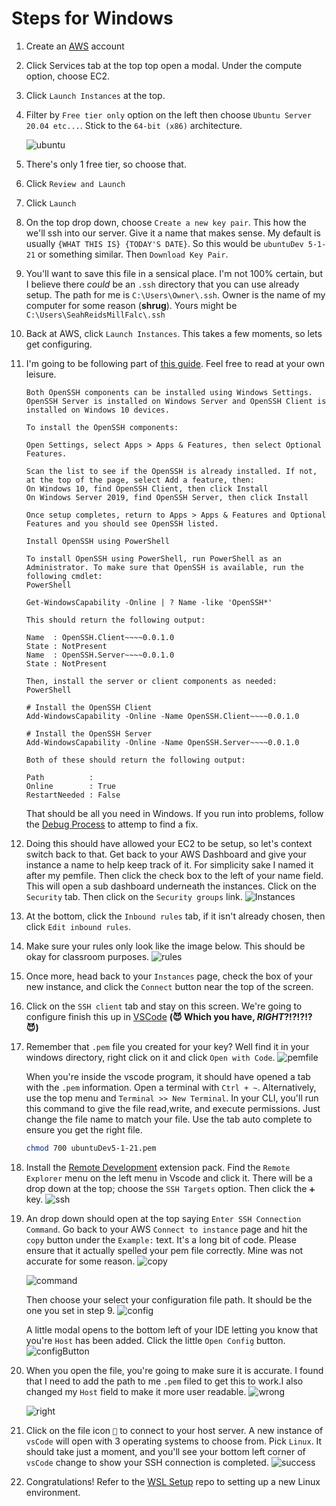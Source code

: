 # Steps for Windows

1. Create an [AWS](https://aws.amazon.com/) account

2. Click Services tab at the top top open a modal. Under the compute option, choose EC2.

3. Click `Launch Instances` at the top.

4. Filter by `Free tier only` option on the left then choose `Ubuntu Server 20.04 etc...`. Stick to the `64-bit (x86)` architecture.

   ![ubuntu](./images/ubuntu.png)

5. There's only 1 free tier, so choose that.

6. Click `Review and Launch`

7. Click `Launch`

8. On the top drop down, choose `Create a new key pair`. This how the we'll ssh into our server. Give it a name that makes sense. My default is usually `{WHAT THIS IS} {TODAY'S DATE}`. So this would be `ubuntuDev 5-1-21` or something similar. Then `Download Key Pair`.

9. You'll want to save this file in a sensical place. I'm not 100% certain, but I believe there _could_ be an `.ssh` directory that you can use already setup. The path for me is `C:\Users\Owner\.ssh`. Owner is the name of my computer for some reason (**shrug**). Yours might be `C:\Users\SeahReidsMillFalc\.ssh`

10. Back at AWS, click `Launch Instances`. This takes a few moments, so lets get configuring.

11. I'm going to be following part of [this guide](https://docs.microsoft.com/en-us/windows-server/administration/openssh/openssh_install_firstuse). Feel free to read at your own leisure.

    ```text
    Both OpenSSH components can be installed using Windows Settings. OpenSSH Server is installed on Windows Server and OpenSSH Client is installed on Windows 10 devices.

    To install the OpenSSH components:

    Open Settings, select Apps > Apps & Features, then select Optional Features.

    Scan the list to see if the OpenSSH is already installed. If not, at the top of the page, select Add a feature, then:
    On Windows 10, find OpenSSH Client, then click Install
    On Windows Server 2019, find OpenSSH Server, then click Install

    Once setup completes, return to Apps > Apps & Features and Optional Features and you should see OpenSSH listed.

    ```

    ```text
    Install OpenSSH using PowerShell

    To install OpenSSH using PowerShell, run PowerShell as an Administrator. To make sure that OpenSSH is available, run the following cmdlet:
    PowerShell

    Get-WindowsCapability -Online | ? Name -like 'OpenSSH*'

    This should return the following output:

    Name  : OpenSSH.Client~~~~0.0.1.0
    State : NotPresent
    Name  : OpenSSH.Server~~~~0.0.1.0
    State : NotPresent

    Then, install the server or client components as needed:
    PowerShell

    # Install the OpenSSH Client
    Add-WindowsCapability -Online -Name OpenSSH.Client~~~~0.0.1.0

    # Install the OpenSSH Server
    Add-WindowsCapability -Online -Name OpenSSH.Server~~~~0.0.1.0

    Both of these should return the following output:

    Path          :
    Online        : True
    RestartNeeded : False
    ```

    That should be all you need in Windows. If you run into problems, follow the [Debug Process](https://docs.google.com/document/d/1Hb3IZVcnrZQ6FXNgiqUBbqrEkRv-k1O_TFffqj3KoVs/edit) to attemp to find a fix.

12. Doing this should have allowed your EC2 to be setup, so let's context switch back to that. Get back to your AWS Dashboard and give your instance a name to help keep track of it. For simplicity sake I named it after my pemfile. Then click the check box to the left of your name field. This will open a sub dashboard underneath the instances. Click on the `Security` tab. Then click on the `Security groups` link.
    ![Instances](./images/instances.png)

13. At the bottom, click the `Inbound rules` tab, if it isn't already chosen, then click `Edit inbound rules`.
14. Make sure your rules only look like the image below. This should be okay for classroom purposes.
    ![rules](./images/inbound.png)

15. Once more, head back to your `Instances` page, check the box of your new instance, and click the `Connect` button near the top of the screen.

16. Click on the `SSH client` tab and stay on this screen. We're going to configure finish this up in
    [VSCode](https://code.visualstudio.com/download) **(😈 Which you have, _RIGHT_?!?!?!? 😈)**

17. Remember that `.pem` file you created for your key? Well find it in your windows directory, right click on it and click `Open with Code`.
    ![pemfile](./images/pemfile.png)

    When you're inside the vscode program, it should have opened a tab with the `.pem` information. Open a terminal with `Ctrl + ~`.
    Alternatively, use the top menu and `Terminal >> New Terminal`. In your CLI, you'll run this command to give the file read,write, and execute permissions. Just change the file name to match your file. Use the tab auto complete to ensure you get the right file.

    ```bash
    chmod 700 ubuntuDev5-1-21.pem
    ```

18. Install the [Remote Development](https://marketplace.visualstudio.com/items?itemName=ms-vscode-remote.vscode-remote-extensionpack) extension pack. Find the `Remote Explorer` menu on the left menu in Vscode and click it. There will be a drop down at the top; choose the `SSH Targets` option. Then click the `➕` key.
    ![ssh](./images/ssh.png)

19. An drop down should open at the top saying `Enter SSH Connection Command`. Go back to your AWS `Connect to instance` page and hit the `copy` button under the `Example:` text. It's a long bit of code. Please ensure that it actually spelled your pem file correctly. Mine was not accurate for some reason.
    ![copy](./images/copy.png)

    ![command](./images/command.png)

    Then choose your select your configuration file path. It should be the one you set in step 9. ![config](./images/configlocation.png)

    A little modal opens to the bottom left of your IDE letting you know that you're `Host` has been added. Click the little `Open Config` button.
    ![configButton](./images/configclick.png)

20. When you open the file, you're going to make sure it is accurate. I found that I need to add the path to me `.pem` filed to get this to work.I also changed my `Host` field to make it more user readable.
    ![wrong](./images/wrong.png)

    ![right](./images/right.png)

21. Click on the file icon `📂` to connect to your host server. A new instance of `vsCode` will open with 3 operating systems to choose from. Pick `Linux`. It should take just a moment, and you'll see your bottom left corner of `vsCode` change to show your SSH connection is completed.
    ![success](./images/success.png)

22. Congratulations! Refer to the [WSL Setup](https://github.com/rsamhollyer/WSL_setup) repo to setting up a new Linux environment.
